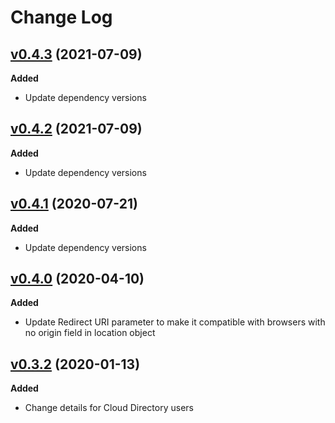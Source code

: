 # Change Log

## [v0.4.3](https://github.com/ibm-cloud-security/appid-clientsdk-js/releases/tag/0.4.3) (2021-07-09)

**Added**

- Update dependency versions

## [v0.4.2](https://github.com/ibm-cloud-security/appid-clientsdk-js/releases/tag/0.4.2) (2021-07-09)

**Added**

- Update dependency versions

## [v0.4.1](https://github.com/ibm-cloud-security/appid-clientsdk-js/releases/tag/0.4.1) (2020-07-21)

**Added**

- Update dependency versions

## [v0.4.0](https://github.com/ibm-cloud-security/appid-clientsdk-js/releases/tag/0.4.0) (2020-04-10)

**Added**

- Update Redirect URI parameter to make it compatible with browsers with no origin field in location object

## [v0.3.2](https://github.com/ibm-cloud-security/appid-clientsdk-js/tree/0.3.2) (2020-01-13)

**Added**

- Change details for Cloud Directory users
